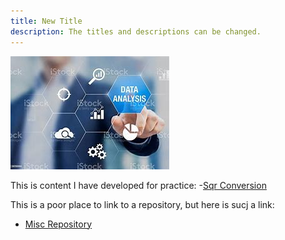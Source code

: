 ```yaml
---
title: New Title
description: The titles and descriptions can be changed.
---
```


![A Picture](/pics/OIP.jpg)

This is content I have developed for practice:
-[Sqr Conversion](/MiscFiles/index.md)

This is a poor place to link to a repository, but here is sucj a link:
- [Misc Repository](https://github.com/englundj/silver-eureka)
